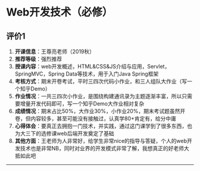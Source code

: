 # Web开发技术（必修）

## 评价1

1. **开课信息**：王尊亮老师（2019秋）
2. **推荐等级**：强烈推荐
3. **授课内容**：web开发概述，HTML&CSS&JS介绍与应用，Servlet，SpringMVC，Spring Data等技术，用于入门Java Spring框架
4. **考核方式**：期末开卷考试，平时三四次代码小作业，和三人组队大作业（写一个知乎Demo）
5. **作业情况**：一共三四次小作业，是围绕构建通讯录为主题逐渐丰富，所以只需要增量开发代码即可，写一个知乎Demo大作业相对复杂
6. **成绩情况**：期末占比50%，大作业30%，小作业20%，期末考试题虽然开卷，但内容较多，甚至可能没有接触过，认真学80+肯定有，给分中庸
7. **心得体会**：要真正去拥抱一门技术，并实践，通过这门课学到了很多东西，也为大三下的选修课web后端开发奠定了基础
8. **其他方面**：王老师为人非常好，给学生非常nice的指导与答疑，个人的web开发技术也是非常NB，同时对业界的开发模式非常了解，我想真正的好老师大抵如此吧

---
